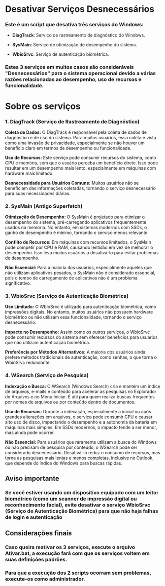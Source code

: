 # Desativar Serviços Desnecessários

### Este é um script que desativa três serviços do Windows: 

- **DiagTrack**: Serviço de rastreamento de diagnóstico do Windows.

- **SysMain**: Serviço de otimização de desempenho do sistema.

- **WbioSrvc**: Serviço de autenticação biométrica.

### Estes 3 serviços em muitos casos são consideráveis "Desnecessários" para o sistema operacional devido a várias razões relacionadas ao desempenho, uso de recursos e funcionalidade. 

# Sobre os serviços

### 1. DiagTrack (Serviço de Rastreamento de Diagnóstico)

**Coleta de Dados:** O DiagTrack é responsável pela coleta de dados de diagnóstico e de uso do sistema. Para muitos usuários, essa coleta é vista como uma invasão de privacidade, especialmente se não houver um benefício claro em termos de desempenho ou funcionalidade.

**Uso de Recursos:** Este serviço pode consumir recursos do sistema, como CPU e memória, sem que o usuário perceba um benefício direto. Isso pode resultar em um desempenho mais lento, especialmente em máquinas com hardware mais limitado.

**Desnecessidade para Usuários Comuns:** Muitos usuários não se beneficiam das informações coletadas, tornando o serviço desnecessário para suas necessidades diárias.

### 2. SysMain (Antigo Superfetch)

**Otimização de Desempenho:** O SysMain é projetado para otimizar o desempenho do sistema, pré-carregando aplicativos frequentemente usados na memória. No entanto, em sistemas modernos com SSDs, o ganho de desempenho é mínimo, tornando o serviço menos relevante.

**Conflito de Recursos:** Em máquinas com recursos limitados, o SysMain pode competir por CPU e RAM, causando lentidão em vez de melhorar o desempenho. Isso leva muitos usuários a desativá-lo para evitar problemas de desempenho.

**Não Essencial:** Para a maioria dos usuários, especialmente aqueles que não utilizam aplicativos pesados, o SysMain não é considerado essencial, pois o tempo de carregamento de aplicativos não é um problema significativo.

### 3. WbioSrvc (Serviço de Autenticação Biométrica)

**Uso Limitado:** O WbioSrvc é utilizado para autenticação biométrica, como impressões digitais. No entanto, muitos usuários não possuem hardware biométrico ou não utilizam essa funcionalidade, tornando o serviço desnecessário.

**Impacto no Desempenho:** Assim como os outros serviços, o WbioSrvc pode consumir recursos do sistema sem oferecer benefícios para usuários que não utilizam autenticação biométrica.

**Preferência por Métodos Alternativos:** A maioria dos usuários ainda prefere métodos tradicionais de autenticação, como senhas, o que torna o WbioSrvc redundante.

### 4. WSearch (Serviço de Pesquisa)

**Indexação e Busca:** O WSearch (Windows Search) cria e mantém um índice de arquivos, e-mails e conteúdo para acelerar as pesquisas no Explorador de Arquivos e no Menu Iniciar. É útil para quem realiza buscas frequentes por nomes de arquivos ou por conteúdo dentro de documentos.

**Uso de Recursos:** Durante a indexação, especialmente a inicial ou após grandes alterações em arquivos, o serviço pode consumir CPU e causar alto uso de disco, impactando o desempenho e a autonomia da bateria em máquinas mais simples. Em SSDs modernos, o impacto tende a ser menor, mas ainda pode ocorrer.

**Não Essencial:** Para usuários que raramente utilizam a busca do Windows ou não precisam de pesquisa por conteúdo, o WSearch pode ser considerado desnecessário. Desativá-lo reduz o consumo de recursos, mas torna as pesquisas mais lentas e menos completas, inclusive no Outlook, que depende do índice do Windows para buscas rápidas.

## Aviso importante
### Se você estiver usando um dispositivo equipado com um leitor biométrico (como um scanner de impressão digital ou reconhecimento facial), evite desativar o serviço **WbioSrvc (Serviço de Autenticação Biométrica)** para que não haja falhas de login e autenticação

## Considerações finais
### Caso queira reativar os 3 serviços, execute o arquivo Ativar.bat, a execução fará com que os serviços voltem em suas definições padrões.

### Para que a execução dos 2 scripts ocorram sem problemas, execute-os como administrador.
